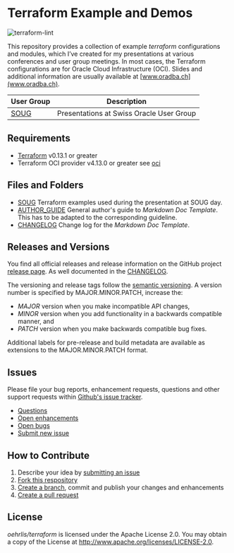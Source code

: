 # Terraform Example and Demos
<!-- markdownlint-disable MD013 -->

![terraform-lint](https://github.com/oehrlis/terraform/workflows/terraform-lint/badge.svg)

This repository provides a collection of example *terraform* configurations and
modules, which I’ve created for my presentations at various conferences and user
group meetings. In most cases, the Terraform configurations are for Oracle Cloud
Infrastructure (OCI). Slides and additional information are usually available at
[www.oradba.ch](www.oradba.ch).

| User Group   | Description                              |
|--------------|------------------------------------------|
| [SOUG](SOUG) | Presentations at Swiss Oracle User Group |

## Requirements

- [Terraform](https://www.terraform.io/downloads.html) v0.13.1 or greater
- Terraform OCI provider v4.13.0 or greater see [oci](https://registry.terraform.io/providers/hashicorp/oci/latest)

## Files and Folders

- [SOUG](SOUG) Terraform examples used during the presentation at SOUG day.
- [AUTHOR_GUIDE](AUTHOR_GUIDE.md) General author's guide to *Markdown Doc
  Template*. This has to be adapted to the corresponding guideline.
- [CHANGELOG](CHANGELOG.md) Change log for the *Markdown Doc Template*.

## Releases and Versions

You find all official releases and release information on the GitHub
project [release page](https://github.com/oehrlis/terraform/releases). As well
documented in the [CHANGELOG](CHANGELOG.md).

The versioning and release tags follow the [semantic versioning](https://semver.org/).
A version number is specified by MAJOR.MINOR.PATCH, increase the:

- *MAJOR* version when you make incompatible API changes,
- *MINOR* version when you add functionality in a backwards compatible manner, and
- *PATCH* version when you make backwards compatible bug fixes.

Additional labels for pre-release and build metadata are available as extensions
to the MAJOR.MINOR.PATCH format.

## Issues

Please file your bug reports, enhancement requests, questions and other support requests within [Github's issue tracker](https://help.github.com/articles/about-issues/).

- [Questions](https://github.com/oehrlis/terraform/issues?q=is%3Aissue+label%3Aquestion)
- [Open enhancements](https://github.com/oehrlis/terraform/issues?q=is%3Aopen+is%3Aissue+label%3Aenhancement)
- [Open bugs](https://github.com/oehrlis/terraform/issues?q=is%3Aopen+is%3Aissue+label%3Abug)
- [Submit new issue](https://github.com/oehrlis/terraform/issues/new)

## How to Contribute

1. Describe your idea by [submitting an issue](https://github.com/oehrlis/terraform/issues/new)
2. [Fork this respository](https://github.com/oehrlis/terraform/fork)
3. [Create a branch](https://help.github.com/articles/creating-and-deleting-branches-within-your-repository/), commit and publish your changes and enhancements
4. [Create a pull request](https://help.github.com/articles/creating-a-pull-request/)

## License

*oehrlis/terraform* is licensed under the Apache License 2.0. You may obtain a
copy of the License at <http://www.apache.org/licenses/LICENSE-2.0>.
